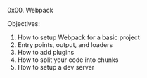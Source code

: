 0x00. Webpack

Objectives:

1. How to setup Webpack for a basic project
2. Entry points, output, and loaders
3. How to add plugins
4. How to split your code into chunks
5. How to setup a dev server
